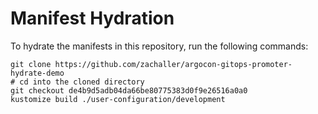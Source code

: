 # Manifest Hydration

To hydrate the manifests in this repository, run the following commands:

```shell
git clone https://github.com/zachaller/argocon-gitops-promoter-hydrate-demo
# cd into the cloned directory
git checkout de4b9d5adb04da66be80775383d0f9e26516a0a0
kustomize build ./user-configuration/development
```
